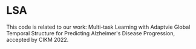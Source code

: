 # LSA
This code is related to our work: Multi-task Learning with Adaptvie Global Temporal Structure for Predicting Alzheimer's Disease Progression, accepted by CIKM 2022.
